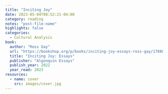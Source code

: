 ```yaml
---
title: "Inciting Joy"
date: 2023-05-04T08:52:21-04:00
category: reading
notes: "post-file-name"
highlights: false
categories:
  - Cultural Analysis
book:
  author: "Ross Gay"
  url: "https://bookshop.org/p/books/inciting-joy-essays-ross-gay/17888734?ean=9781643753041"
  title: "Inciting Joy: Essays"
  publisher: "Algonquin Essays"
  publish_year: 2022
  year_read: 2023
resources:
  - name: cover
    src: images/cover.jpg
---
```


